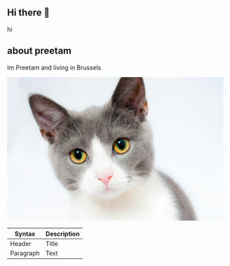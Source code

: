 ## Hi there 👋
hi

## about preetam

Im Preetam and living in Brussels

![cat](./images/pexels-pixabay-104827.jpg)

<!--new changes-->
| Syntax | Description |
| ----------- | ----------- |
| Header | Title |
| Paragraph | Text |
<!--
**chiller33/chiller33** is a ✨ _special_ ✨ repository because its `README.md` (this file) appears on your GitHub profile.

Here are some ideas to get you started:

- 🔭 I’m currently working on ...
- 🌱 I’m currently learning ...
- 👯 I’m looking to collaborate on ...
- 🤔 I’m looking for help with ...
- 💬 Ask me about ...
- 📫 How to reach me: ...
- 😄 Pronouns: ...
- ⚡ Fun fact: ...
-->
